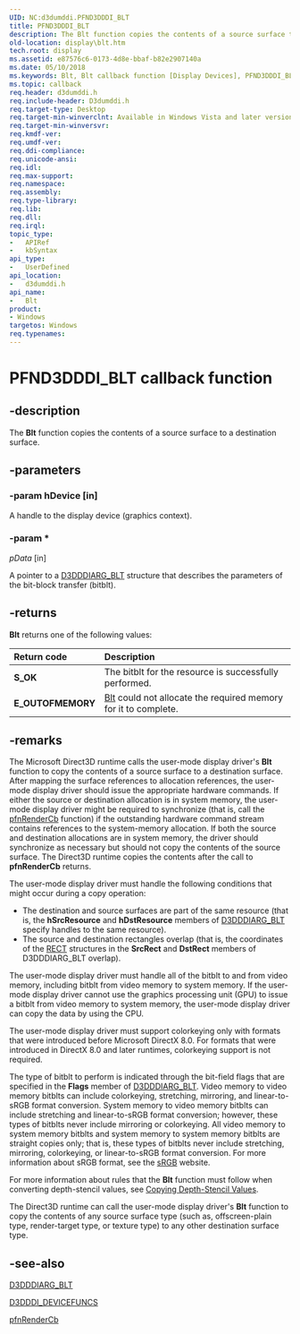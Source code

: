 ```yaml
---
UID: NC:d3dumddi.PFND3DDDI_BLT
title: PFND3DDDI_BLT
description: The Blt function copies the contents of a source surface to a destination surface.
old-location: display\blt.htm
tech.root: display
ms.assetid: e87576c6-0173-4d8e-bbaf-b82e2907140a
ms.date: 05/10/2018
ms.keywords: Blt, Blt callback function [Display Devices], PFND3DDDI_BLT, PFND3DDDI_BLT callback, UserModeDisplayDriver_Functions_d2dfd3c9-e7e0-4953-bc88-3d3330aff161.xml, d3dumddi/Blt, display.blt
ms.topic: callback
req.header: d3dumddi.h
req.include-header: D3dumddi.h
req.target-type: Desktop
req.target-min-winverclnt: Available in Windows Vista and later versions of the Windows operating systems.
req.target-min-winversvr: 
req.kmdf-ver: 
req.umdf-ver: 
req.ddi-compliance: 
req.unicode-ansi: 
req.idl: 
req.max-support: 
req.namespace: 
req.assembly: 
req.type-library: 
req.lib: 
req.dll: 
req.irql: 
topic_type:
-	APIRef
-	kbSyntax
api_type:
-	UserDefined
api_location:
-	d3dumddi.h
api_name:
-	Blt
product:
- Windows
targetos: Windows
req.typenames: 
---
```


# PFND3DDDI_BLT callback function


## -description


The <b>Blt</b> function copies the contents of a source surface to a destination surface.


## -parameters




### -param hDevice [in]

A handle to the display device (graphics context).


### -param *

*pData* [in]

A pointer to a <a href="https://msdn.microsoft.com/library/windows/hardware/ff542884">D3DDDIARG_BLT</a> structure that describes the parameters of the bit-block transfer (bitblt).


## -returns



<b>Blt</b> returns one of the following values:

| **Return code** | **Description** | 
|:--|:--|
| **S_OK** | The bitblt for the resource is successfully performed. | 
| **E_OUTOFMEMORY** | [Blt](https://msdn.microsoft.com/e87576c6-0173-4d8e-bbaf-b82e2907140a)  could not allocate the required memory for it to complete. | 


## -remarks



The Microsoft Direct3D runtime calls the user-mode display driver's <b>Blt</b> function to copy the contents of a source surface to a destination surface. After mapping the surface references to allocation references, the user-mode display driver should issue the appropriate hardware commands. If either the source or destination allocation is in system memory, the user-mode display driver might be required to synchronize (that is, call the <a href="https://msdn.microsoft.com/f242162e-6237-469c-b178-5a51dcf69e32">pfnRenderCb</a> function) if the outstanding hardware command stream contains references to the system-memory allocation. If both the source and destination allocations are in system memory, the driver should synchronize as necessary but should not copy the contents of the source surface. The Direct3D runtime copies the contents after the call to <b>pfnRenderCb</b> returns. 

The user-mode display driver must handle the following conditions that might occur during a copy operation:

<ul>
<li>
The destination and source surfaces are part of the same resource (that is, the <b>hSrcResource</b> and <b>hDstResource</b> members of <a href="https://msdn.microsoft.com/library/windows/hardware/ff542884">D3DDDIARG_BLT</a> specify handles to the same resource).

</li>
<li>
The source and destination rectangles overlap (that is, the coordinates of the <a href="https://msdn.microsoft.com/library/windows/hardware/ff569234">RECT</a> structures in the <b>SrcRect</b> and <b>DstRect</b> members of D3DDDIARG_BLT overlap).

</li>
</ul>
The user-mode display driver must handle all of the bitblt to and from video memory, including bitblt from video memory to system memory. If the user-mode display driver cannot use the graphics processing unit (GPU) to issue a bitblt from video memory to system memory, the user-mode display driver can copy the data by using the CPU.

The user-mode display driver must support colorkeying only with formats that were introduced before Microsoft DirectX 8.0. For formats that were introduced in DirectX 8.0 and later runtimes, colorkeying support is not required.

The type of bitblt to perform is indicated through the bit-field flags that are specified in the <b>Flags</b> member of <a href="https://msdn.microsoft.com/library/windows/hardware/ff542884">D3DDDIARG_BLT</a>. Video memory to video memory bitblts can include colorkeying, stretching, mirroring, and linear-to-sRGB format conversion. System memory to video memory bitblts can include stretching and linear-to-sRGB format conversion; however, these types of bitblts never include mirroring or colorkeying. All video memory to system memory bitblts and system memory to system memory bitblts are straight copies only; that is, these types of bitblts never include stretching, mirroring, colorkeying, or linear-to-sRGB format conversion. For more information about sRGB format, see the <a href="https://go.microsoft.com/fwlink/p/?linkid=10112">sRGB</a> website.

For more information about rules that the <b>Blt</b> function must follow when converting depth-stencil values, see <a href="https://msdn.microsoft.com/b83d4e6d-5645-49ab-bbb0-c694f1410cba">Copying Depth-Stencil Values</a>.

The Direct3D runtime can call the user-mode display driver's <b>Blt</b> function to copy the contents of any source surface type (such as, offscreen-plain type, render-target type, or texture type) to any other destination surface type. 




## -see-also




<a href="https://msdn.microsoft.com/library/windows/hardware/ff542884">D3DDDIARG_BLT</a>



<a href="https://msdn.microsoft.com/library/windows/hardware/ff544519">D3DDDI_DEVICEFUNCS</a>



<a href="https://msdn.microsoft.com/f242162e-6237-469c-b178-5a51dcf69e32">pfnRenderCb</a>
 

 

